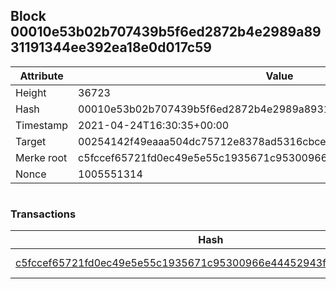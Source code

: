 ## Block 00010e53b02b707439b5f6ed2872b4e2989a8931191344ee392ea18e0d017c59

Attribute | Value
--- | ---
Height | 36723
Hash | 00010e53b02b707439b5f6ed2872b4e2989a8931191344ee392ea18e0d017c59
Timestamp | 2021-04-24T16:30:35+00:00
Target | 00254142f49eaaa504dc75712e8378ad5316cbcead634704b3734b6271167cc4
Merke root | c5fccef65721fd0ec49e5e55c1935671c95300966e44452943f79642fa8a1872
Nonce | 1005551314

```

```

### Transactions

Hash | Amount
--- | ---
[c5fccef65721fd0ec49e5e55c1935671c95300966e44452943f79642fa8a1872](c5fccef65721fd0ec49e5e55c1935671c95300966e44452943f79642fa8a1872.md) | 10.00000000 SKEPTI 
